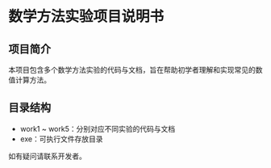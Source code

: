 # 数学方法实验项目说明书

## 项目简介
本项目包含多个数学方法实验的代码与文档，旨在帮助初学者理解和实现常见的数值计算方法。

## 目录结构
- work1 ~ work5：分别对应不同实验的代码与文档
- exe：可执行文件存放目录

如有疑问请联系开发者。
